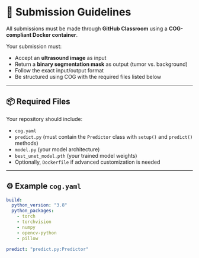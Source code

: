 # 🚀 Submission Guidelines

All submissions must be made through **GitHub Classroom** using a **COG-compliant Docker container**.

Your submission must:

- Accept an **ultrasound image** as input
- Return a **binary segmentation mask** as output (tumor vs. background)
- Follow the exact input/output format
- Be structured using COG with the required files listed below

---

## 📦 Required Files

Your repository should include:

- `cog.yaml`  
- `predict.py` (must contain the `Predictor` class with `setup()` and `predict()` methods)
- `model.py` (your model architecture)
- `best_unet_model.pth` (your trained model weights)
- Optionally, `Dockerfile` if advanced customization is needed

---

## ⚙️ Example `cog.yaml`

```yaml
build:
  python_version: "3.8"
  python_packages:
    - torch
    - torchvision
    - numpy
    - opencv-python
    - pillow

predict: "predict.py:Predictor"
